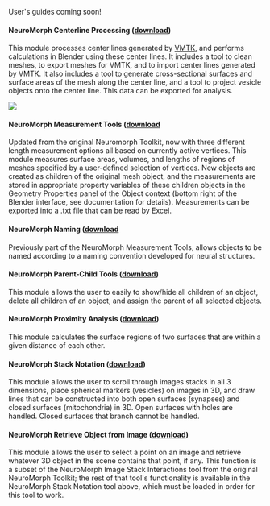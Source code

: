 User's guides coming soon!

#### NeuroMorph Centerline Processing   ([download](http://raw.githubusercontent.com/ajorstad/NeuroMorph/master/NeuroMorph_New_Tools/NeuroMorph_Centerline_Processing.py))
This module processes center lines generated by [VMTK](http://www.vmtk.org/tutorials/Centerlines.html), and performs calculations in Blender using these center lines.  It includes a tool to clean meshes, to export meshes for VMTK, and to import center lines generated by VMTK.  It also includes a tool to generate cross-sectional surfaces and surface areas of the mesh along the center line, and a tool to project vesicle objects onto the center line.  This data can be exported for analysis.

![](https://raw.githubusercontent.com/ajorstad/NeuroMorph/master/NeuroMorph_New_Tools/Centerline_CrossSections.png)

#### NeuroMorph Measurement Tools  ([download](https://raw.githubusercontent.com/ajorstad/NeuroMorph/master/NeuroMorph_New_Tools/NeuroMorph_Measurement_Tools.py)
Updated from the original Neuromorph Toolkit, now with three different length measurement options all based on currently active vertices.  This module measures surface areas, volumes, and lengths of regions of meshes specified by a user-defined selection of vertices. New objects are created as children of the original mesh object, and the measurements are stored in appropriate property variables of these children objects in the Geometry Properties panel of the Object context (bottom right of the Blender interface, see documentation for details).  Measurements can be exported into a .txt file that can be read by Excel.

#### NeuroMorph Naming  ([download](https://raw.githubusercontent.com/ajorstad/NeuroMorph/master/NeuroMorph_New_Tools/NeuroMorph_Naming.py)
Previously part of the NeuroMorph Measurement Tools, allows objects to be named according to a naming convention developed for neural structures.

#### NeuroMorph Parent-Child Tools   ([download](http://raw.githubusercontent.com/ajorstad/NeuroMorph/master/NeuroMorph_New_Tools/NeuroMorph_Parent_Child_Tools.py))
This module allows the user to easily to show/hide all children of an object, delete all children of an object, and assign the parent of all selected objects.

#### NeuroMorph Proximity Analysis   ([download](http://raw.githubusercontent.com/ajorstad/NeuroMorph/master/NeuroMorph_New_Tools/NeuroMorph_Proximity_Analysis.py))
This module calculates the surface regions of two surfaces that are within a given distance of each other.

#### NeuroMorph Stack Notation   ([download](http://raw.githubusercontent.com/ajorstad/NeuroMorph/master/NeuroMorph_New_Tools/NeuroMorph_Stack_Notation.py))
This module allows the user to scroll through images stacks in all 3 dimensions, place spherical markers (vesicles) on images in 3D, and draw lines that can be constructed into both open surfaces (synapses) and closed surfaces (mitochondria) in 3D.  Open surfaces with holes are handled.  Closed surfaces that branch cannot be handled.

#### NeuroMorph Retrieve Object from Image   ([download](http://raw.githubusercontent.com/ajorstad/NeuroMorph/master/NeuroMorph_New_Tools/NeuroMorph_Retrieve_Object_from_Image.py))
This module allows the user to select a point on an image and retrieve whatever 3D object in the scene contains that point, if any.  This function is a subset of the NeuroMorph Image Stack Interactions tool from the original NeuroMorph Toolkit; the rest of that tool's functionality is available in the NeuroMorph Stack Notation tool above, which must be loaded in order for this tool to work.
